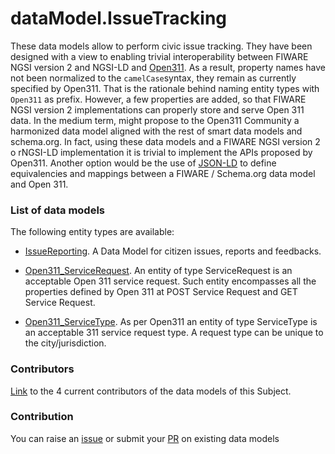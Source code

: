 # dataModel.IssueTracking
These data models allow to perform civic issue tracking. They have been designed with a view to enabling trivial interoperability between FIWARE NGSI version 2 and NGSI-LD and [Open311](http://www.open311.org/). As a result, property names have not been normalized to the `camelCase`syntax, they remain as currently specified by Open311. That is the rationale behind naming entity types with `Open311` as prefix. However, a few properties are added, so that FIWARE NGSI version 2 implementations can properly store and serve Open 311 data.
In the medium term, might propose to the Open311 Community a harmonized data model aligned with the rest of smart data models and schema.org. In fact, using these data models and a FIWARE NGSI version 2 o rNGSI-LD implementation it is trivial to implement the APIs proposed by Open311. Another option would be the use of [JSON-LD](http://json-ld.org) to define equivalencies and mappings between a FIWARE / Schema.org data model and Open 311.

### List of data models

The following entity types are available:
- [IssueReporting](https://github.com/smart-data-models/dataModel.IssueTracking/blob/master/IssueReporting/README.md). A Data Model for citizen issues, reports and feedbacks.

- [Open311_ServiceRequest](https://github.com/smart-data-models/dataModel.IssueTracking/blob/master/Open311_ServiceRequest/README.md). An entity of type ServiceRequest is an acceptable Open 311 service request. Such entity encompasses all the properties defined by Open 311 at POST Service Request and GET Service Request.

- [Open311_ServiceType](https://github.com/smart-data-models/dataModel.IssueTracking/blob/master/Open311_ServiceType/README.md). As per Open311 an entity of type ServiceType is an acceptable 311 service request type. A request type can be unique to the city/jurisdiction.



### Contributors
[Link](https://github.com/smart-data-models/dataModel.IssueTracking/blob/master/CONTRIBUTORS.yaml) to the 4 current contributors of the data models of this Subject.


### Contribution
You can raise an [issue](https://github.com/smart-data-models/dataModel.IssueTracking/issues) or submit your [PR](https://github.com/smart-data-models/dataModel.IssueTracking/pulls) on existing data models


